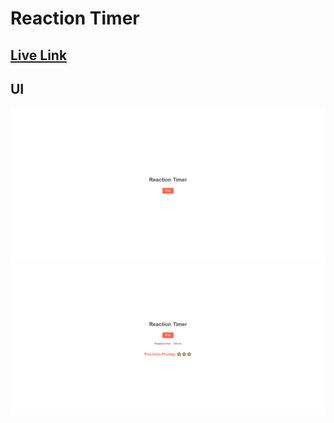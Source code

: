 # Reaction Timer

## [Live Link](https://tahsin000.github.io/VUE_JS_CLI/Reaction%20Timer/dist/index.html)

## UI

![Alt text](assets/image.png)
![Alt text](assets/image1.png)
